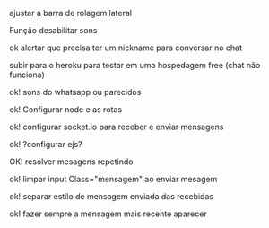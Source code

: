 ajustar a barra de rolagem lateral

Função desabilitar sons

ok alertar que precisa ter um nickname para conversar no chat

subir para o heroku para testar em uma hospedagem free (chat não funciona)
 
ok! sons do whatsapp ou parecidos

ok! Configurar node e as rotas

ok! configurar socket.io para receber e enviar mensagens

ok! ?configurar ejs?

OK! resolver mesagens repetindo

ok! limpar input Class="mensagem" ao enviar mesagem

ok! separar estilo de mensagem enviada das recebidas

ok! fazer sempre a mensagem mais recente aparecer